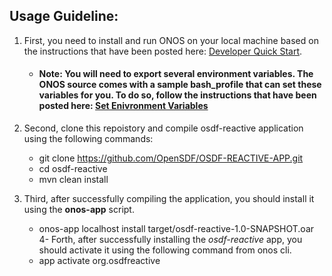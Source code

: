 ## Usage Guideline:

1. First, you need to install and run ONOS on your local machine based on the instructions that have been posted here: [Developer Quick Start](https://wiki.onosproject.org/display/ONOS/Developer+Quick+Start). 
     - #### Note: You will need to export several environment variables. The ONOS source comes with a sample bash_profile that can set these variables for you. To do so, follow the instructions that have been posted here: [Set Enivronment Variables](https://wiki.onosproject.org/display/ONOS/ONOS+from+Scratch#ONOSfromScratch-3.Setupyourbuildenvironment)

2.  Second, clone this repoistory and compile osdf-reactive application using the following commands:
    - git clone https://github.com/OpenSDF/OSDF-REACTIVE-APP.git
    - cd osdf-reactive
    - mvn clean install 
3.  Third, after successfully compiling the application, you should install it using the **onos-app** script.
    - onos-app localhost install target/osdf-reactive-1.0-SNAPSHOT.oar 
4-  Forth, after successfully installing the *osdf-reactive* app, you should activate it using the following command from onos cli.
    - app activate org.osdfreactive
